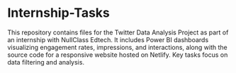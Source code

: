 # Internship-Tasks
This repository contains files for the Twitter Data Analysis Project as part of an internship with NullClass Edtech. It includes Power BI dashboards visualizing engagement rates, impressions, and interactions, along with the source code for a responsive website hosted on Netlify. Key tasks focus on data filtering and analysis.
